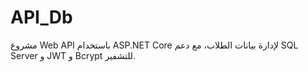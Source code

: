 # API_Db
مشروع Web API باستخدام ASP.NET Core لإدارة بيانات الطلاب، مع دعم SQL Server و JWT و Bcrypt للتشفير.
